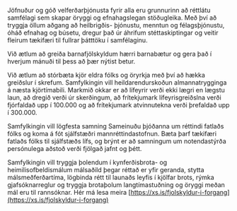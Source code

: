 Jöfnuður og góð velferðarþjónusta fyrir alla eru grunnurinn að réttlátu samfélagi sem skapar öryggi og efnahagslegan stöðugleika. Með því að tryggja öllum aðgang að heilbrigðis- þjónustu, menntun og félagsþjónustu, óháð efnahag og búsetu, dregur það úr áhrifum stéttaskiptingar og veitir fleirum tækifæri til fullrar þátttöku í samfélaginu. 

Við ætlum að greiða barnafjölskyldum hærri barnabætur og gera það í hverjum mánuði til þess að þær nýtist betur. 

Við ætlum að stórbæta kjör eldra fólks og öryrkja með því að hækka greiðslur í skrefum. Samfylkingin vill heildarendurskoðun almannatrygginga á næsta kjörtímabili. Markmið okkar er að lífeyrir verði ekki lægri en lægstu laun, að dregið verði úr skerðingum, að frítekjumark lífeyrisgreiðslna verði fjórfaldað upp í 100.000 og að frítekjumark atvinnutekna verði þrefaldað upp í 300.000.

Samfylkingin vill lögfesta samning Sameinuðu þjóðanna um réttindi fatlaðs fólks og koma á fót sjálfstæðri mannréttindastofnun. Bæta þarf tækifæri fatlaðs fólks til sjálfstæðs lífs, og brýnt er að samningum um notendastýrða persónulega aðstoð verði fjölgað jafnt og þétt.  

Samfylkingin vill tryggja þolendum í kynferðisbrota- og heimilisofbeldismálum málsaðild þegar réttað er yfir geranda, stytta málsmeðferðartíma, lögbinda rétt til launaðs leyfis í kjölfar brots, rýmka gjafsóknarreglur og tryggja brotaþolum langtímastuðning og öryggi meðan mál eru til rannsóknar.
Hér má lesa meira [https://xs.is/fjolskyldur-i-forgang](https://xs.is/fjolskyldur-i-forgang)
